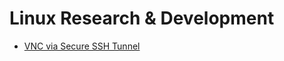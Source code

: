 # Linux Research & Development

* [VNC via Secure SSH Tunnel](https://github.com/jeffreyzeller/CybersecurityPortfolio/blob/3c3edf4261b04337107b8047a57a13febea49b90/Linux/VNC%20SSH%20Tunnel/README.md)